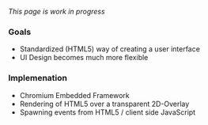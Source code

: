 *This page is work in progress*

### Goals

* Standardized (HTML5) way of creating a user interface
* UI Design becomes much more flexible

### Implemenation

* Chromium Embedded Framework
* Rendering of HTML5 over a transparent 2D-Overlay
* Spawning events from HTML5 / client side JavaScript
